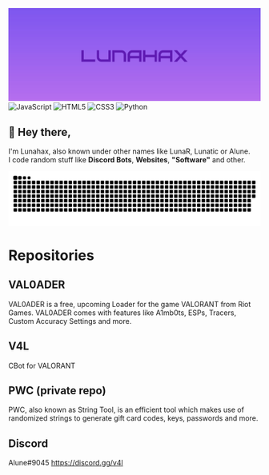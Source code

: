 ![Lunahax](https://raw.githubusercontent.com/Lunahax/Lunahax/main/img/gh_lh.jpg)
![JavaScript](https://img.shields.io/badge/javascript-%23323330.svg?style=for-the-badge&logo=javascript&logoColor=%23F7DF1E)
![HTML5](https://img.shields.io/badge/html5-%23E34F26.svg?style=for-the-badge&logo=html5&logoColor=white)
![CSS3](https://img.shields.io/badge/css3-%231572B6.svg?style=for-the-badge&logo=css3&logoColor=white)
![Python](https://img.shields.io/badge/python-3670A0?style=for-the-badge&logo=python&logoColor=ffdd54)

## 👋 Hey there,
I'm Lunahax, also known under other names like LunaR, Lunatic or Alune.<br>
I code random stuff like **Discord Bots**, **Websites**, **"Software"** and other.

![Sneke eating my contributions :O](https://github.com/Lunahax/Lunahax/blob/output/github-contribution-grid-snake.svg)

# Repositories

## VAL0ADER
VAL0ADER is a free, upcoming Loader for the game VALORANT from Riot Games. VAL0ADER comes with features like A1mb0ts, ESPs, Tracers, Custom Accuracy Settings and more.

## V4L
CBot for VALORANT

## PWC (private repo)
PWC, also known as String Tool, is an efficient tool which makes use of randomized strings to generate gift card codes, keys, passwords and more.

## Discord
Alune#9045
https://discord.gg/v4l
